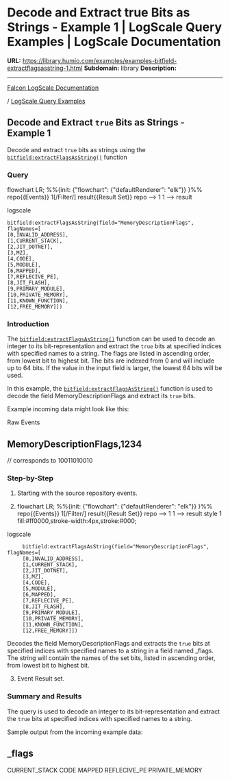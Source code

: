 # Decode and Extract true Bits as Strings - Example 1 | LogScale Query Examples | LogScale Documentation

**URL:** https://library.humio.com/examples/examples-bitfield-extractflagsasstring-1.html
**Subdomain:** library
**Description:** 

---

[Falcon LogScale Documentation](https://library.humio.com)

/ [LogScale Query Examples](examples.html)

## Decode and Extract `true` Bits as Strings - Example 1

Decode and extract `true` bits as strings using the [`bitfield:extractFlagsAsString()`](https://library.humio.com/data-analysis/functions-bitfield-extractflagsasstring.html) function 

### Query

flowchart LR; %%{init: {"flowchart": {"defaultRenderer": "elk"}} }%% repo{{Events}} 1[/Filter/] result{{Result Set}} repo --> 1 1 --> result

logscale
    
    
    bitfield:extractFlagsAsString(field="MemoryDescriptionFlags", flagNames=[
    [0,INVALID_ADDRESS],
    [1,CURRENT_STACK],
    [2,JIT_DOTNET],
    [3,MZ],
    [4,CODE],
    [5,MODULE],
    [6,MAPPED],
    [7,REFLECIVE_PE],
    [8,JIT_FLASH],
    [9,PRIMARY_MODULE],
    [10,PRIVATE_MEMORY],
    [11,KNOWN_FUNCTION],
    [12,FREE_MEMORY]])

### Introduction

The [`bitfield:extractFlagsAsString()`](https://library.humio.com/data-analysis/functions-bitfield-extractflagsasstring.html) function can be used to decode an integer to its bit-representation and extract the `true` bits at specified indices with specified names to a string. The flags are listed in ascending order, from lowest bit to highest bit. The bits are indexed from 0 and will include up to 64 bits. If the value in the input field is larger, the lowest 64 bits will be used. 

In this example, the [`bitfield:extractFlagsAsString()`](https://library.humio.com/data-analysis/functions-bitfield-extractflagsasstring.html) function is used to decode the field MemoryDescriptionFlags and extract its `true` bits. 

Example incoming data might look like this: 

Raw Events

MemoryDescriptionFlags,1234  
---  
// corresponds to 10011010010  
  
### Step-by-Step

  1. Starting with the source repository events.

  2. flowchart LR; %%{init: {"flowchart": {"defaultRenderer": "elk"}} }%% repo{{Events}} 1[/Filter/] result{{Result Set}} repo --> 1 1 --> result style 1 fill:#ff0000,stroke-width:4px,stroke:#000;

logscale
         
         bitfield:extractFlagsAsString(field="MemoryDescriptionFlags", flagNames=[
         [0,INVALID_ADDRESS],
         [1,CURRENT_STACK],
         [2,JIT_DOTNET],
         [3,MZ],
         [4,CODE],
         [5,MODULE],
         [6,MAPPED],
         [7,REFLECIVE_PE],
         [8,JIT_FLASH],
         [9,PRIMARY_MODULE],
         [10,PRIVATE_MEMORY],
         [11,KNOWN_FUNCTION],
         [12,FREE_MEMORY]])

Decodes the field MemoryDescriptionFlags and extracts the `true` bits at specified indices with specified names to a string in a field named _flags. The string will contain the names of the set bits, listed in ascending order, from lowest bit to highest bit. 

  3. Event Result set.




### Summary and Results

The query is used to decode an integer to its bit-representation and extract the `true` bits at specified indices with specified names to a string. 

Sample output from the incoming example data: 

_flags  
---  
CURRENT_STACK CODE MAPPED REFLECIVE_PE PRIVATE_MEMORY
